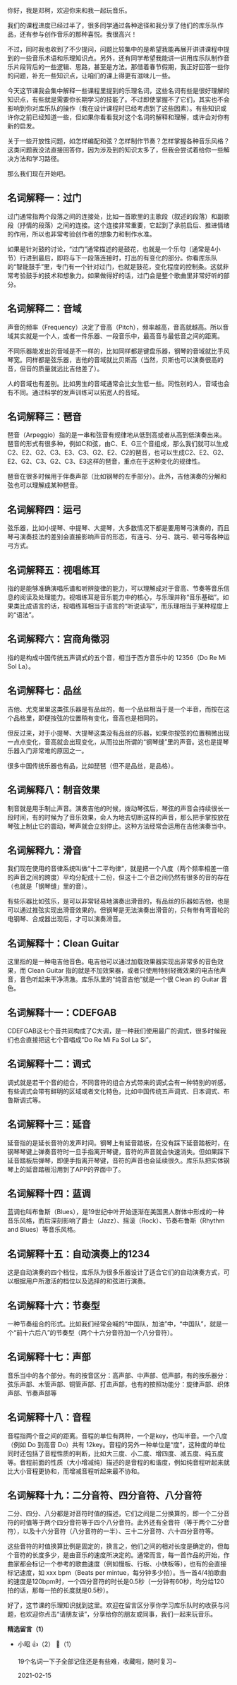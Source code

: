 你好，我是邓柯，欢迎你来和我一起玩音乐。

我们的课程进度已经过半了，很多同学通过各种途径和我分享了他们的库乐队作品，还有参与创作音乐的那种喜悦。我很高兴！

不过，同时我也收到了不少提问，问题比较集中的是希望我能再展开讲讲课程中提到的一些音乐术语和乐理知识点。另外，还有同学希望我能讲一讲用库乐队制作音乐片段背后的一些逻辑、思路，甚至是方法。那借着春节假期，我正好回答一些你的问题，补充一些知识点，让咱们的课上得更有滋味儿一些。

今天这节课我会集中解释一些课程里提到的乐理名词，这些名词有些是很好理解的知识点，有些就是需要你长期学习的技能了。不过即使掌握不了它们，其实也不会影响到你对库乐队的操作（我在设计课程时已经考虑到了这些因素）。有些知识或许你之前已经知道一些，但如果你看看我对这个名词的解释和理解，或许会对你有新的启发。

关于一些开放性问题，如怎样编配和弦？怎样制作节奏？怎样掌握各种音乐风格？这类问题我没法直接回答你，因为涉及到的知识太多了，但我会尝试着给你一些解决方法和学习路径。

那么我们现在开始吧。

## 名词解释一：过门

过门通常指两个段落之间的连接处，比如一首歌里的主歌段（叙述的段落）和副歌段（抒情的段落）之间的连接。这个连接非常重要，它起到了承前启后、推进情绪的作用，所以也非常考验创作者的想象力和制作水准。

如果是针对鼓的讨论，“过门”通常描述的是鼓花，也就是一个乐句（通常是4小节）行进到最后，即将与下一段落连接时，打出的有变化的部分。你看库乐队的“智能鼓手”里，专门有一个针对过门，也就是鼓花，变化程度的控制条。这就非常考验鼓手的技术和想象力。如果做得好的话，过门会是整个歌曲里非常好听的部分。

## 名词解释二：音域

声音的频率（Frequency）决定了音高（Pitch），频率越高，音高就越高。所以音域其实就是一个人，或者一件乐器、一段音乐中，最高音与最低音之间的距离。

不同乐器能发出的音域是不一样的，比如同样都是键盘乐器，钢琴的音域就比手风琴宽。同样都是弦乐器，吉他的音域就比贝斯高（当然，贝斯也可以演奏很高的音，但音的质量就远比吉他差了）。

人的音域也有差别。比如男生的音域通常会比女生低一些。同性别的人，音域也会有不同。通过科学的发声训练可以拓宽人的音域。

## 名词解释三：琶音

琶音（Arpeggio）指的是一串和弦音有规律地从低到高或者从高到低演奏出来。琶音的形式有很多种，例如C和弦，由C、E、G三个音组成，那么我们就可以生成C2、E2、G2、C3、E3、C3、G2、E2、C2的琶音，也可以生成C2、E2、G2、E2、G2、C3、G2、C3、E3这样的琶音，重点在于这种变化的规律性。

琶音在很多时候用于伴奏声部（比如钢琴的左手部分）。此外，吉他演奏的分解和弦也可以理解成某种琶音。

## 名词解释四：运弓

弦乐器，比如小提琴、中提琴、大提琴，大多数情况下都是要用琴弓演奏的，而且琴弓演奏技法的差别会直接影响声音的形态，有连弓、分弓、跳弓、顿弓等各种运弓方式。

## 名词解释五：视唱练耳

指的是能够准确演唱乐谱和听辨旋律的能力，可以理解成对于音高、节奏等音乐信息的阅读及处理能力。视唱练耳是音乐能力中的核心，与乐理并称“音乐基础”。如果类比成语言的话，视唱练耳相当于语言的“听说读写”，而乐理相当于某种程度上的“语法”。

## 名词解释六：宫商角徵羽

指的是构成中国传统五声调式的五个音，相当于西方音乐中的 12356（Do Re Mi Sol La）。

## 名词解释七：品丝

吉他、尤克里里这类弦乐器是有品丝的，每一个品丝相当于是一个半音，而按在这个品格里，即便按弦的位置稍有变化，音高也是相同的。

但反过来，对于小提琴、大提琴这类没有品丝的乐器，如果你按弦的位置稍微出现一点点变化，音高就会出现变化，从而拉出所谓的“钢琴缝”里的声音。这也是提琴乐器入门非常难的原因之一。

很多中国传统乐器也有品，比如琵琶（但不是品丝，是品格）。

## 名词解释八：制音效果

制音就是用手制止声音。演奏吉他的时候，拨动琴弦后，琴弦的声音会持续很长一段时间，有的时候为了音乐效果，会人为地去切断这样的声音，那么把手掌按放在琴弦上制止它的震动，琴声就会立刻停止。这种方法经常会运用在吉他演奏当中。

## 名词解释九：滑音

我们现在使用的音律系统叫做“十二平均律”，就是把一个八度（两个频率相差一倍的声音之间的跨度）平均分配成十二份，但这十二个音之间仍然有很多的音的存在（也就是「钢琴缝」里的音）。

有些乐器比如弦乐，是可以非常轻易地演奏出滑音的，有品丝的乐器如吉他，也是可以通过推弦实现出滑音效果的。但钢琴是无法演奏出滑音的，只有带有弯音轮的电钢琴、合成器出现后，才可以演奏滑音。

## 名词解释十：Clean Guitar

这里指的是一种电吉他音色。电吉他可以通过加载效果器实现出非常多的音色效果，而 Clean Guitar 指的就是不加效果器，或者只使用特别轻微效果的电吉他声音，音色听起来干净清澈。库乐队里的“纯音吉他”就是一个很 Clean 的 Guitar 音色。

## 名词解释十一：CDEFGAB

CDEFGAB这七个音共同构成了C大调，是一种我们使用最广的调式，很多时候我们也会直接把这七个音唱成“Do Re Mi Fa Sol La Si”。

## 名词解释十二：调式

调式就是若干个音的组合，不同音符的组合方式带来的调式会有一种特别的听感，有些调式会带有鲜明的区域或者文化特色，比如中国传统五声调式、日本调式、布鲁斯调式等。

## 名词解释十三：延音

延音指的是延长音符的发声时间。钢琴上有延音踏板，在没有踩下延音踏板时，在钢琴琴键上弹奏音符时一旦手指离开琴键，音符的声音就会快速消失。但如果踩下延音踏板后弹琴，即便手指离开琴键，音符的声音也会延续很久。库乐队把实体钢琴上的延音踏板沿用到了APP的界面中了。

## 名词解释十四：蓝调

蓝调也叫布鲁斯（Blues），是19世纪中叶开始逐渐在美国黑人群体中形成的一种音乐风格，而后深刻影响了爵士（Jazz）、摇滚（Rock）、节奏布鲁斯（Rhythm and Blues）等音乐风格。

## 名词解释十五：自动演奏上的1234

这是自动演奏的四个档位，库乐队为很多乐器设计了适合它们的自动演奏方式，可以根据用户所激活的档位以及选择的和弦进行演奏。

## 名词解释十六：节奏型

一种节奏组合的形式。比如我们经常会喊的“中国队，加油”中，“中国队”，就是一个“前十六后八”的节奏型（两个十六分音符加一个八分音符）。

## 名词解释十七：声部

音乐当中的各个部分。有的按音区分：高声部、中声部、低声部，有的按乐器分：弦乐声部、木管声部、铜管声部、打击声部，也有的按照功能分：旋律声部、织体声部、节奏声部等

## 名词解释十八：音程

音程指两个音之间的距离。音程的单位有两种，一个是key，也叫半音。一个八度（例如 Do 到高音 Do）共有 12key。音程的另外一种单位是“度”，这种度的单位同时还包括了音程性质的判断，比如大三度、小二度、增四度、减五度、纯五度等。音程前面的性质（大小增减纯）描述的是音程的和谐度，例如纯音程听起来就比大小音程更协和，而增减音程听起来最不协和。

## 名词解释十九：二分音符、四分音符、八分音符

二分、四分、八分都是对音符时值的描述，它们之间是二分换算的，即一个二分音符的时值等于两个四分音符等于四个八分音符。此外还有全音符（等于两个二分音符），以及十六分音符（八分音符的一半）、三十二分音符、六十四分音符等。

这些音符的时值换算比例是固定的，换言之，他们之间的相对长度是确定的，但每个音符的长度多少，是由音乐的速度所决定的。通常而言，每一首作品的开始，作曲家都会标记一个参考的歌曲速度（例如慢板、行板、小快板等），也有的会直接标记速度，如 xxx bpm（Beats per mintue，每分钟多少拍）。当一首4/4拍歌曲的速度是120bpm时，一个四分音符的时长是0.5秒（一分钟有60秒，均分给120拍的话，那每一拍的长度就是0.5秒）。

好了，这节课的乐理知识就到这里。欢迎在留言区分享你学习库乐队时的收获与问题，也欢迎你点击“请朋友读”，分享给你的朋友或同事，我们一起来玩音乐。
<div><strong>精选留言（1）</strong></div><ul>
<li><span>小昭</span> 👍（2） 💬（1）<p>19个名词一下子全部记住还是有些难，收藏啦，随时复习~</p>2021-02-15</li><br/>
</ul>